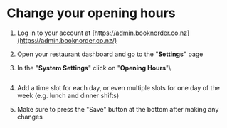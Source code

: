 # Change your opening hours

1. Log in to your account at [https://admin.booknorder.co.nz](https://admin.booknorder.co.nz/)
2. Open your restaurant dashboard and go to the "**Settings**" page
3.  In the "**System Settings**" click on "**Opening Hours**"\


    <div align="left">

    <figure><img src="https://s3-ap-southeast-2.amazonaws.com/aus-cdn.freshdesk.com/data/helpdesk/attachments/production/51004644892/original/N3RQwDrZWPRN1F-i7YRen_HoTMIvBCRhOw.png?1592780503" alt=""><figcaption></figcaption></figure>

    </div>
4. Add a time slot for each day, or even multiple slots for one day of the week (e.g. lunch and dinner shifts)
5. Make sure to press the "Save" button at the bottom after making any changes
